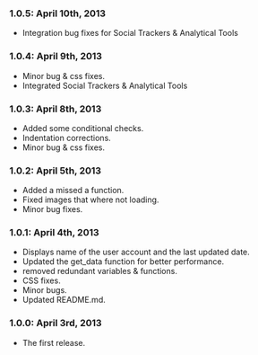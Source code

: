 ### 1.0.5: April 10th, 2013
* Integration bug fixes for Social Trackers & Analytical Tools

### 1.0.4: April 9th, 2013
* Minor bug & css fixes.
* Integrated Social Trackers & Analytical Tools

### 1.0.3: April 8th, 2013
* Added some conditional checks.
* Indentation corrections.
* Minor bug & css fixes.

### 1.0.2: April 5th, 2013
* Added a missed a function.
* Fixed images that where not loading.
* Minor bug fixes.

### 1.0.1: April 4th, 2013
* Displays name of the user account and the last updated date.
* Updated the get_data function for better performance.
* removed redundant variables & functions.
* CSS fixes.
* Minor bugs.
* Updated README.md.

### 1.0.0: April 3rd, 2013
* The first release.
